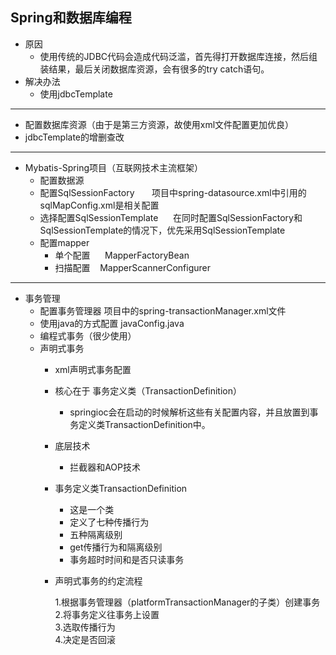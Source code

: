## Spring和数据库编程 
* 原因      
    * 使用传统的JDBC代码会造成代码泛滥，首先得打开数据库连接，然后组装结果，最后关闭数据库资源，会有很多的try catch语句。
* 解决办法      
    * 使用jdbcTemplate     
* * * *
* 配置数据库资源（由于是第三方资源，故使用xml文件配置更加优良）    
* jdbcTemplate的增删查改  
* * * *
* Mybatis-Spring项目（互联网技术主流框架） 
    *  配置数据源  
    *  配置SqlSessionFactory       
        项目中spring-datasource.xml中引用的sqlMapConfig.xml是相关配置  
    * 选择配置SqlSessionTemplate      
        在同时配置SqlSessionFactory和SqlSessionTemplate的情况下，优先采用SqlSessionTemplate 
    * 配置mapper     
        * 单个配置      MapperFactoryBean   
        * 扫描配置      MapperScannerConfigurer
* * * *
* 事务管理
    * 配置事务管理器
        项目中的spring-transactionManager.xml文件
    * 使用java的方式配置 javaConfig.java
    * 编程式事务（很少使用）
    * 声明式事务
        * xml声明式事务配置
        * 核心在于   事务定义类（TransactionDefinition）
          * springioc会在启动的时候解析这些有关配置内容，并且放置到事务定义类TransactionDefinition中。
        * 底层技术 
            * 拦截器和AOP技术
        * 事务定义类TransactionDefinition
            * 这是一个类
            * 定义了七种传播行为
            * 五种隔离级别
            * get传播行为和隔离级别
            * 事务超时时间和是否只读事务
        * 声明式事务的约定流程  
        
            1.根据事务管理器（platformTransactionManager的子类）创建事务  
            2.将事务定义往事务上设置  
            3.选取传播行为  
            4.决定是否回滚

